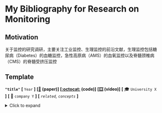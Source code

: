 # My Bibliography for Research on Monitoring

## Motivation

关于监控的研究调研，主要关注工业监控、生理监控的前沿文献，生理监控包括糖尿病（Diabetes）的血糖监控，急性高原病（AMS）的血氧监控以及脊髓颈椎病（CMS）的脊髓受挤压监控

## Template

**`"title"`**
**[** `Year` **]**
**[[:memo:](https://arxiv.org/) (paper)]**
**[[:octocat:](https://github.com/) (code)]**
**[[🎞️](https://www.youtube.com/) (video)]**
**[** :mortar_board: `University X` **]**
**[** :car: `company Y` **]**
**[** _`related`, `concepts`_  **]**

<details>
  <summary>Click to expand</summary>

| ![image-20211227151447024](../../../Local_Software_File/Typora_File/DaleiFile/PicTotal/image-20211227151447024.png) |
| :----------------------------------------------------------: |
|                     *The ** [Source]().*                     |

| ![image-20211227151457905](./../../../Local_Software_File/Typora_File/DaleiFile/PicTotal/image-20211227151457905.png) |
| :----------------------------------------------------------: |
|              *Two evaluations. Le [Source]().*               |

Authors: Bernhard, J., Esterle, K., Hart, P., & Kessler, T.

- **`BARK`** is an acronym for **Behaviour BenchmARK** and is open-source under the `MIT` license.
- Motivations:
- Key ideas:

## Categories

- [**1-1-Industry-DimReduce**](sections/1-1-Industry-DimReduce.md)
- [**2-1-Glucose-DataDriven**](sections/2-1-Glucose-DataDriven.md)
- [**3-1-AMS-DataDriven**](sections/3-1-AMS-DataDriven.md)
- [**4-1-CSM-DataDriven**](sections/4-1-CSM-DataDriven.md)
- [**5-1-Theory-Bayesian_Inference**](sections/5-1-Theory-Bayesian_Inference.md)
- [**6-1-Others-abc**](sections/6-1-Others-abc.md)

## Label

+ 

